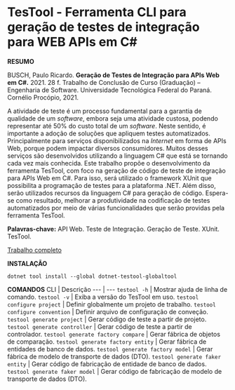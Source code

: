 # TesTool - Ferramenta CLI para geração de testes de integração para WEB APIs em C#

**RESUMO**

BUSCH, Paulo Ricardo. **Geração de Testes de Integração para APIs Web em C#.**
2021. 28 f. Trabalho de Conclusão de Curso (Graduação) – Engenharia de Software.
Universidade Tecnológica Federal do Paraná. Cornélio Procópio, 2021.

A atividade de teste é um processo fundamental para a garantia de qualidade de um *software*, embora seja uma atividade custosa, podendo representar até 50% do custo total de um *software*. Neste sentido, é importante a adoção de soluções que apliquem testes automatizados. Principalmente para serviços disponibilizados na *Internet* em forma de APIs Web, porque podem impactar diversos consumidores. Muitos desses serviços são desenvolvidos utilizando a linguagem C# que está se tornando cada vez mais conhecida. 
Este trabalho propõe o desenvolvimento da ferramenta TesTool, com foco na geração de código de teste de integração para APIs Web em C#. Para isso, será utilizado o framework XUnit que possibilita a programação de testes para a plataforma .NET. Além disso, serão utilizados recursos da linguagem C# para geração de código. Espera-se como resultado, melhorar a produtividade na codificação de testes automatizados por meio de várias funcionalidades que serão providas pela ferramenta TesTool.


**Palavras-chave:** API Web. Teste de Integração. Geração de Teste. XUnit. TesTool. 

[Trabalho completo](https://docs.google.com/document/d/1_pgkANoTmPB3E41MqEGHrdd9SxmrGToB/edit?usp=sharing&ouid=106272729077503414792&rtpof=true&sd=true)

**INSTALAÇÃO**


`dotnet tool install --global dotnet-testool-globaltool`

**COMANDOS**
CLI | Descrição
--- | ---
`testool -h` | Mostrar ajuda de linha de comando.
`testool -v` | Exiba a versão do TesTool em uso.
`testool configure project` | Definir globalmente um projeto de trabalho.
`testool configure convention` | Definir arquivo de configuração de conveção.
`testool generate project` | Gerar código de teste a partir de projeto.
`testool generate controller` | Gerar código de teste a partir de controlador.
`testool generate factory compare` | Gerar fábrica de objetos de comparação.
`testool generate factory entity` | Gerar fábrica de entidades de banco de dados.
`testool generate factory model` | Gerar fábrica de modelo de transporte de dados (DTO).
`testool generate faker entity` | Gerar código de fabricação de entidade de banco de dados.
`testool generate faker model` | Gerar código de fabricação de modelo de transporte de dados (DTO).